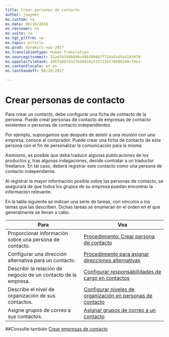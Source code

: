```yaml
---
title: Crear personas de contacto
author: jswymer
ms.custom: na
ms.date: 09/16/2016
ms.reviewer: na
ms.suite: na
ms.tgt_pltfrm: na
ms.topic: article
ms.prod: dynamics-nav-2017
ms.translationtype: Human Translation
ms.sourcegitcommit: 51adfb3588099c496f0946ff71da5c6fe518f070
ms.openlocfilehash: 2d6fa08f83276d9da91f22215e578d98199cf4e3
ms.contentlocale: es-es
ms.lasthandoff: 06/26/2017

---
```

# <a name="create-contact-persons"></a>Crear personas de contacto
Para crear un contacto, debe configurar una ficha de contacto de la persona. Puede crear personas de contacto de empresas de contacto existentes o personas de contacto independientes.

Por ejemplo, supongamos que después de asistir a una reunión con una empresa, conoce al comprador. Puede crear una ficha de contacto de esta persona con el fin de personalizar la comunicación para la misma.

Asimismo, es posible que deba traducir algunas publicaciones de los productos y, tras algunas indagaciones, decide contratar a un traductor freelance. En tal caso, deberá registrar este contacto como una persona de contacto independiente.

Al registrar la mayor información posible sobre las personas de contacto, se asegurará de que todos los grupos de su empresa puedan encontrar la información relevante.

En la tabla siguiente se indican una serie de tareas, con vínculos a los temas que las describen. Dichas tareas se enumeran en el orden en el que generalmente se llevan a cabo.

|Para |Vea |
|---|----|
|Proporcionar información sobre una persona de contacto.|[Procedimiento: Crear persona de contacto](marketing-how-create-contact-persons.md)|
|Configurar una dirección alternativa para un contacto.|[Procedimiento para asignar direcciones alternativas](marketing-how-assign-alternative-address.md)|
|Describir la relación de negocio de un contacto de la empresa.|[Configurar responsabilidades de cargo en contactos](marketing-job-responsibilities.md)|
|Describe el nivel de organización de sus contactos.|[Configurar niveles de organización en personas de contacto](marketing-organizational-levels.md)|
|Asigne grupos de correo a sus contactos.|[Asignar grupos de correo a un contacto](marketing-mailing-groups.md#assign-mailing-groups-to-a-contact)|

##<a name="see-also"></a>Consulte también
[Crear empresas de contacto](marketing-create-contact-companies.md)

